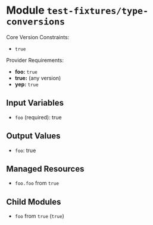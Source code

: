 
# Module `test-fixtures/type-conversions`

Core Version Constraints:
* `true`

Provider Requirements:
* **foo:** `true`
* **true:** (any version)
* **yep:** `true`

## Input Variables
* `foo` (required): true

## Output Values
* `foo`: true

## Managed Resources
* `foo.foo` from `true`

## Child Modules
* `foo` from `true` (`true`)

